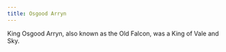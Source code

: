 ```yaml
---
title: Osgood Arryn
---
```


King Osgood Arryn, also known as the Old Falcon, was a King of Vale and Sky.


